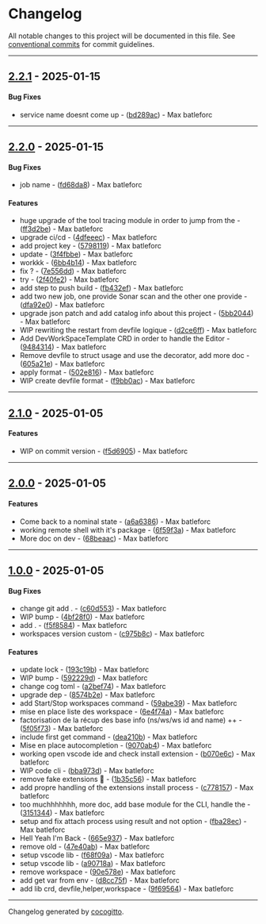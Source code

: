 # Changelog
All notable changes to this project will be documented in this file. See [conventional commits](https://www.conventionalcommits.org/) for commit guidelines.

- - -
## [2.2.1](https://github.com/batleforc/Dev_Cli/compare/bd289acf085704898882ac5204bbfa32a582e3a8..2.2.1) - 2025-01-15
#### Bug Fixes
- service name doesnt come up - ([bd289ac](https://github.com/batleforc/Dev_Cli/commit/bd289acf085704898882ac5204bbfa32a582e3a8)) - Max batleforc

- - -

## [2.2.0](https://github.com/batleforc/Dev_Cli/compare/f9bb0accabb4609864b64844dad32234e40f8b92..2.2.0) - 2025-01-15
#### Bug Fixes
- job name - ([fd68da8](https://github.com/batleforc/Dev_Cli/commit/fd68da83630196fa36714294614aaf496a5a4535)) - Max batleforc
#### Features
- huge upgrade of the tool tracing module in order to jump from the - ([ff3d2be](https://github.com/batleforc/Dev_Cli/commit/ff3d2be0519987aea21db6e6db4740b133d659af)) - Max batleforc
- upgrade ci/cd - ([4dfeeec](https://github.com/batleforc/Dev_Cli/commit/4dfeeec7bdaf4ee7037c73ec03d821b4cb4c961d)) - Max batleforc
- add project key - ([5798119](https://github.com/batleforc/Dev_Cli/commit/57981193630a6027f4b9fb3ac57387ffa43b9d23)) - Max batleforc
- update - ([3f4fbbe](https://github.com/batleforc/Dev_Cli/commit/3f4fbbe6b4413bace4998313c2247d3573186bff)) - Max batleforc
- workkk - ([6bb4b14](https://github.com/batleforc/Dev_Cli/commit/6bb4b140b5e4d17b53254baefbdc0970e8cc2452)) - Max batleforc
- fix ? - ([7e556dd](https://github.com/batleforc/Dev_Cli/commit/7e556ddd55ae9689689911dbb076c2ea7f2ae970)) - Max batleforc
- try - ([2f40fe2](https://github.com/batleforc/Dev_Cli/commit/2f40fe2cc6abfeb9e7b04d24cffd3390a6892eac)) - Max batleforc
- add step to push build - ([fb432ef](https://github.com/batleforc/Dev_Cli/commit/fb432ef1e47619f7eb0333bb2ac8f39a2c700d32)) - Max batleforc
- add two new job, one provide Sonar scan and the other one provide - ([dfa92e0](https://github.com/batleforc/Dev_Cli/commit/dfa92e04c44e37d9d5260cd4591fbe38580f2790)) - Max batleforc
- upgrade json patch and add catalog info about this project - ([5bb2044](https://github.com/batleforc/Dev_Cli/commit/5bb20447e73abb6ce1700930b517c5d7ccdfe83c)) - Max batleforc
- WIP rewriting the restart from devfile logique - ([d2ce6ff](https://github.com/batleforc/Dev_Cli/commit/d2ce6ff96350837250bff98a5442e51a7c609bfd)) - Max batleforc
- Add DevWorkSpaceTemplate CRD in order to handle the Editor - ([9484314](https://github.com/batleforc/Dev_Cli/commit/948431467a797ccf0707597ad290b2294287bc26)) - Max batleforc
- Remove devfile to struct usage and use the decorator, add more doc - ([605a21e](https://github.com/batleforc/Dev_Cli/commit/605a21ed06e8bf206e4b617a6442e27df5a2aaa9)) - Max batleforc
- apply format - ([502e816](https://github.com/batleforc/Dev_Cli/commit/502e816335a2eed2baa18d5b9efdbf934316f88b)) - Max batleforc
- WIP create devfile format - ([f9bb0ac](https://github.com/batleforc/Dev_Cli/commit/f9bb0accabb4609864b64844dad32234e40f8b92)) - Max batleforc

- - -

## [2.1.0](https://github.com/batleforc/Dev_Cli/compare/f5d69056ec47e595f1067003b7bdff1d3fbd8e81..2.1.0) - 2025-01-05
#### Features
- WIP on commit version - ([f5d6905](https://github.com/batleforc/Dev_Cli/commit/f5d69056ec47e595f1067003b7bdff1d3fbd8e81)) - Max batleforc

- - -

## [2.0.0](https://github.com/batleforc/Dev_Cli/compare/68beaac19f7f5849398ea42dee75fd3ac814f787..2.0.0) - 2025-01-05
#### Features
- Come back to a nominal state - ([a6a6386](https://github.com/batleforc/Dev_Cli/commit/a6a6386b70e3ad278a1bb3dd2ce30c716de9ef26)) - Max batleforc
- working remote shell with it's package - ([6f59f3a](https://github.com/batleforc/Dev_Cli/commit/6f59f3a57f4a46a265d0a72c2d1f7376d57a1acc)) - Max batleforc
- More doc on dev - ([68beaac](https://github.com/batleforc/Dev_Cli/commit/68beaac19f7f5849398ea42dee75fd3ac814f787)) - Max batleforc

- - -

## [1.0.0](https://github.com/batleforc/poc-che-dev-cli/compare/68f5c495c7cf4d22af169208ad2db7961713a5a8..1.0.0) - 2025-01-05
#### Bug Fixes
- change git add . - ([c60d553](https://github.com/batleforc/poc-che-dev-cli/commit/c60d55363bcf724d972e7e87c037fa64db52373e)) - Max batleforc
- WIP bump - ([4bf28f0](https://github.com/batleforc/poc-che-dev-cli/commit/4bf28f09889ce3250d1584519977f24f993e82ad)) - Max batleforc
- add . - ([f5f8584](https://github.com/batleforc/poc-che-dev-cli/commit/f5f8584cffb05c125488fbeb79c7eda1e6152b78)) - Max batleforc
- workspaces version custom - ([c975b8c](https://github.com/batleforc/poc-che-dev-cli/commit/c975b8ced97ec436ad2a82e529276a9c2bc6bdde)) - Max batleforc
#### Features
- update lock - ([193c19b](https://github.com/batleforc/poc-che-dev-cli/commit/193c19b947c0015e821a11367dc9b3fb7b392116)) - Max batleforc
- WIP bump - ([592229d](https://github.com/batleforc/poc-che-dev-cli/commit/592229d77785e37efa2236d35ef8dd94ec5625af)) - Max batleforc
- change cog toml - ([a2bef74](https://github.com/batleforc/poc-che-dev-cli/commit/a2bef7469e7194a58d9f422cf7cfa07ee28ab9d0)) - Max batleforc
- upgrade dep - ([8574b2e](https://github.com/batleforc/poc-che-dev-cli/commit/8574b2eaa02188d18466d6e83ab7f5957cceee8b)) - Max batleforc
- add Start/Stop workspaces command - ([59abe39](https://github.com/batleforc/poc-che-dev-cli/commit/59abe3985b6b9dda2ef9737c07b72bbc1e2d6b3f)) - Max batleforc
- mise en place liste des workspace - ([6e4f74a](https://github.com/batleforc/poc-che-dev-cli/commit/6e4f74a8bfcc39a9cdc72c2322e1d5890c460510)) - Max batleforc
- factorisation de la récup des base info (ns/ws/ws id and name) ++ - ([5f05f73](https://github.com/batleforc/poc-che-dev-cli/commit/5f05f73b133a5f601411b9bdb8943a2ce95348a0)) - Max batleforc
- include first get command - ([dea210b](https://github.com/batleforc/poc-che-dev-cli/commit/dea210be666fb15565771dbae9121c55d5bd9e47)) - Max batleforc
- Mise en place autocompletion - ([9070ab4](https://github.com/batleforc/poc-che-dev-cli/commit/9070ab456cad2090af902e2de7a055cacdd0c364)) - Max batleforc
- working open vscode ide and check install extension - ([b070e6c](https://github.com/batleforc/poc-che-dev-cli/commit/b070e6c4c08f431899108e7603155b43ae28c38e)) - Max batleforc
- WIP code cli - ([bba973d](https://github.com/batleforc/poc-che-dev-cli/commit/bba973dfad043be628a8df5618cc942d516a57f1)) - Max batleforc
- remove fake extensions :rofl: - ([1b35c56](https://github.com/batleforc/poc-che-dev-cli/commit/1b35c56a910f93e7d57ed3868df34308c3bc3bc0)) - Max batleforc
- add propre handling of the extensions install process - ([c778157](https://github.com/batleforc/poc-che-dev-cli/commit/c77815785a67499e13a27b00a114126ba1b73630)) - Max batleforc
- too muchhhhhhh, more doc, add base module for the CLI, handle the - ([3151344](https://github.com/batleforc/poc-che-dev-cli/commit/3151344ece25a759a6c64e4f66426c21c5f29011)) - Max batleforc
- setup and fix attach process using result and not option - ([fba28ec](https://github.com/batleforc/poc-che-dev-cli/commit/fba28ec9c1a9bb15a220afbfe13f6fd2d27f3862)) - Max batleforc
- Hell Yeah I'm Back - ([665e937](https://github.com/batleforc/poc-che-dev-cli/commit/665e937c9fab0fb63c2e87ac18db7f1d8b482698)) - Max batleforc
- remove old - ([47e40ab](https://github.com/batleforc/poc-che-dev-cli/commit/47e40abb1500ec7327f722b4d0ffeccbec51f628)) - Max batleforc
- setup vscode lib - ([f68f09a](https://github.com/batleforc/poc-che-dev-cli/commit/f68f09aaa06af4345c5c7cc75f98cca8ef43c1c1)) - Max batleforc
- setup vscode lib - ([a90718a](https://github.com/batleforc/poc-che-dev-cli/commit/a90718a7052072c7d3273d79c843bfaff4dfd3d3)) - Max batleforc
- remove workspace - ([90e578e](https://github.com/batleforc/poc-che-dev-cli/commit/90e578e06931285fdbda30d0f8eb76056c0b5baa)) - Max batleforc
- add get var from env - ([d8cc75f](https://github.com/batleforc/poc-che-dev-cli/commit/d8cc75f68679afd72ee6314f7dc6dc1f95b0b84a)) - Max batleforc
- add lib crd, devfile,helper,workspace - ([9f69564](https://github.com/batleforc/poc-che-dev-cli/commit/9f695645e321ae62568dfc2722907e2f20d9c23a)) - Max batleforc

- - -

Changelog generated by [cocogitto](https://github.com/cocogitto/cocogitto).